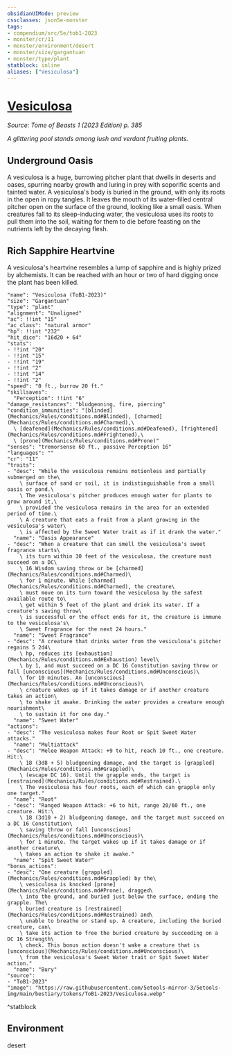 ```yaml
---
obsidianUIMode: preview
cssclasses: json5e-monster
tags:
- compendium/src/5e/tob1-2023
- monster/cr/11
- monster/environment/desert
- monster/size/gargantuan
- monster/type/plant
statblock: inline
aliases: ["Vesiculosa"]
---
```

# [Vesiculosa](Mechanics\bestiary\plant/vesiculosa-tob1-2023.md)
*Source: Tome of Beasts 1 (2023 Edition) p. 385*  

*A glittering pool stands among lush and verdant fruiting plants.*

## Underground Oasis

A vesiculosa is a huge, burrowing pitcher plant that dwells in deserts and oases, spurring nearby growth and luring in prey with soporific scents and tainted water. A vesiculosa's body is buried in the ground, with only its roots in the open in ropy tangles. It leaves the mouth of its water-filled central pitcher open on the surface of the ground, looking like a small oasis. When creatures fall to its sleep-inducing water, the vesiculosa uses its roots to pull them into the soil, waiting for them to die before feasting on the nutrients left by the decaying flesh.

## Rich Sapphire Heartvine

A vesiculosa's heartvine resembles a lump of sapphire and is highly prized by alchemists. It can be reached with an hour or two of hard digging once the plant has been killed.

```statblock
"name": "Vesiculosa (ToB1-2023)"
"size": "Gargantuan"
"type": "plant"
"alignment": "Unaligned"
"ac": !!int "15"
"ac_class": "natural armor"
"hp": !!int "232"
"hit_dice": "16d20 + 64"
"stats":
- !!int "20"
- !!int "15"
- !!int "19"
- !!int "2"
- !!int "14"
- !!int "2"
"speed": "0 ft., burrow 20 ft."
"skillsaves":
  "Perception": !!int "6"
"damage_resistances": "bludgeoning, fire, piercing"
"condition_immunities": "[blinded](Mechanics/Rules/conditions.md#Blinded), [charmed](Mechanics/Rules/conditions.md#Charmed),\
  \ [deafened](Mechanics/Rules/conditions.md#Deafened), [frightened](Mechanics/Rules/conditions.md#Frightened),\
  \ [prone](Mechanics/Rules/conditions.md#Prone)"
"senses": "tremorsense 60 ft., passive Perception 16"
"languages": ""
"cr": "11"
"traits":
- "desc": "While the vesiculosa remains motionless and partially submerged on the\
    \ surface of sand or soil, it is indistinguishable from a small oasis or pond.\
    \ The vesiculosa's pitcher produces enough water for plants to grow around it,\
    \ provided the vesiculosa remains in the area for an extended period of time.\
    \ A creature that eats a fruit from a plant growing in the vesiculosa's water\
    \ is affected by the Sweet Water trait as if it drank the water."
  "name": "Oasis Appearance"
- "desc": "When a creature that can smell the vesiculosa's sweet fragrance starts\
    \ its turn within 30 feet of the vesiculosa, the creature must succeed on a DC\
    \ 16 Wisdom saving throw or be [charmed](Mechanics/Rules/conditions.md#Charmed)\
    \ for 1 minute. While [charmed](Mechanics/Rules/conditions.md#Charmed), the creature\
    \ must move on its turn toward the vesiculosa by the safest available route to\
    \ get within 5 feet of the plant and drink its water. If a creature's saving throw\
    \ is successful or the effect ends for it, the creature is immune to the vesiculosa's\
    \ Sweet Fragrance for the next 24 hours."
  "name": "Sweet Fragrance"
- "desc": "A creature that drinks water from the vesiculosa's pitcher regains 5 2d4\
    \ hp, reduces its [exhaustion](Mechanics/Rules/conditions.md#Exhaustion) level\
    \ by 1, and must succeed on a DC 16 Constitution saving throw or fall [unconscious](Mechanics/Rules/conditions.md#Unconscious)\
    \ for 10 minutes. An [unconscious](Mechanics/Rules/conditions.md#Unconscious)\
    \ creature wakes up if it takes damage or if another creature takes an action\
    \ to shake it awake. Drinking the water provides a creature enough nourishment\
    \ to sustain it for one day."
  "name": "Sweet Water"
"actions":
- "desc": "The vesiculosa makes four Root or Spit Sweet Water attacks."
  "name": "Multiattack"
- "desc": "Melee Weapon Attack: +9 to hit, reach 10 ft., one creature. Hit:\
    \ 18 (3d8 + 5) bludgeoning damage, and the target is [grappled](Mechanics/Rules/conditions.md#Grappled)\
    \ (escape DC 16). Until the grapple ends, the target is [restrained](Mechanics/Rules/conditions.md#Restrained).\
    \ The vesiculosa has four roots, each of which can grapple only one target."
  "name": "Root"
- "desc": "Ranged Weapon Attack: +6 to hit, range 20/60 ft., one creature. Hit:\
    \ 18 (3d10 + 2) bludgeoning damage, and the target must succeed on a DC 16 Constitution\
    \ saving throw or fall [unconscious](Mechanics/Rules/conditions.md#Unconscious)\
    \ for 1 minute. The target wakes up if it takes damage or if another creature\
    \ takes an action to shake it awake."
  "name": "Spit Sweet Water"
"bonus_actions":
- "desc": "One creature [grappled](Mechanics/Rules/conditions.md#Grappled) by the\
    \ vesiculosa is knocked [prone](Mechanics/Rules/conditions.md#Prone), dragged\
    \ into the ground, and buried just below the surface, ending the grapple. The\
    \ buried creature is [restrained](Mechanics/Rules/conditions.md#Restrained) and\
    \ unable to breathe or stand up. A creature, including the buried creature, can\
    \ take its action to free the buried creature by succeeding on a DC 16 Strength\
    \ check. This bonus action doesn't wake a creature that is [unconscious](Mechanics/Rules/conditions.md#Unconscious)\
    \ from the vesiculosa's Sweet Water trait or Spit Sweet Water action."
  "name": "Bury"
"source":
- "ToB1-2023"
"image": "https://raw.githubusercontent.com/5etools-mirror-3/5etools-img/main/bestiary/tokens/ToB1-2023/Vesiculosa.webp"
```
^statblock

## Environment

desert